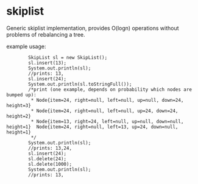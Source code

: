 # skiplist
Generic skiplist implementation, provides O(logn) operations without problems of rebalancing a tree.

example usage:
```
        SkipList sl = new SkipList();
        sl.insert(13);
        System.out.println(sl);
        //prints: 13,
        sl.insert(24);
        System.out.println(sl.toStringFull());
        /*print (one example, depends on probability which nodes are bumped up):
         * Node{item=24, right=null, left=null, up=null, down=24, height=3}  
         * Node{item=24, right=null, left=null, up=24, down=24, height=2}  
         * Node{item=13, right=24, left=null, up=null, down=null, height=1}  Node{item=24, right=null, left=13, up=24, down=null, height=1} 
         */
        System.out.println(sl);
        //prints: 13,24,
        sl.insert(24);
        sl.delete(24);
        sl.delete(1000);
        System.out.println(sl);
        //prints: 13,
```
